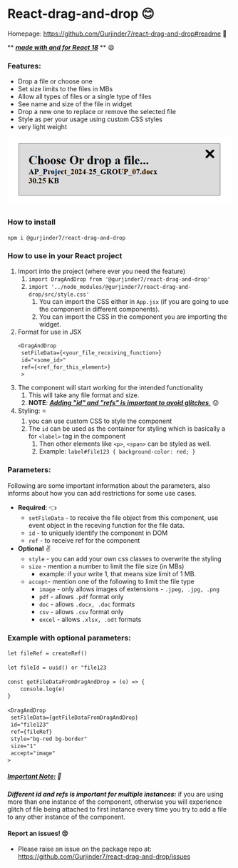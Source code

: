 # React-drag-and-drop :blush:

Homepage: https://github.com/Gurjinder7/react-drag-and-drop#readme  :wave:

  ** ***<u>made with and for React 18</u>*** ** :smile:
### Features:
* Drop a file or choose one
* Set size limits to the files in MBs
* Allow all types of files or a single type of files 
* See name and size of the file in widget
* Drop a new one to replace or remove the selected file
* Style as per your usage using custom CSS styles
* very light weight

![alt text](image.png)
### How to install
```npm i @gurjinder7/react-drag-and-drop```

### How to use in your React project

1. Import into the project (where ever you need the feature)
   1. ```import DragAndDrop from '@gurjinder7/react-drag-and-drop'```
   2. ```import '../node_modules/@gurjinder7/react-drag-and-drop/src/style.css'```
      1. You can import the CSS either in ```App.jsx``` (if you are going to use the component in different components).
      2. You can import the CSS in the component you are importing the widget. 
2. Format for use in JSX
   ```
   <DragAndDrop 
    setFileData={<your_file_receiving_function>}
    id="<some_id>"
    ref={<ref_for_this_element>}
    >
   ```
3. The component will start working for the intended functionality
   1. This will take any file format and size.
   2. **NOTE**: <u>***Adding "id" and "refs" is important to avoid glitches***.</u> :worried:
4. Styling: :star:
   1. you can use custom CSS to style the component
   2. The ```id``` can be used as the container for styling which is basically a for ```<label>``` tag in the component
      1. Then other elements like ```<p>```, ```<span>``` can be styled as well. 
      2. Example: ```label#file123 { background-color: red; }```

### Parameters:
Following are some important information about the parameters, also informs about how you can add restrictions for some use cases.
* **Required**: :point_left:
  * ```setFileData``` - to receive the file object from this component, use event object in the receving function for the file data.
  * ```id``` - to uniquely identify the component in DOM 
  * ```ref``` - to receive ref for the component
* **Optional** :v:
  * ```style``` - you can add your own css classes to overwrite the styling
  * ```size``` - mention a number to limit the file size (in MBs)
    * example: if your write 1, that means size limit of 1 MB.
  * ```accept```- mention one of the following to limit the file type
    * ```image``` - only allows images of extensions - ```.jpeg, .jpg, .png```
    * ```pdf``` - allows ```.pdf``` format only
    * ```doc``` - allows ```.docx, .doc``` formats
    * ```csv``` - allows ```.csv``` format only
    * ```excel``` - allows ```.xlsx, .odt``` formats

### Example with optional parameters:

    let fileRef = createRef()

    let fileId = uuid() or "file123

    const getFileDataFromDragAndDrop = (e) => {
        console.log(e)
    }

    <DragAndDrop 
     setFileData={getFileDataFromDragAndDrop}
     id="file123"
     ref={fileRef}
     style="bg-red bg-border"
     size="1"
     accept="image"
    >

##### <u>Important Note:</u> :imp:
***Different id and refs is important for multiple instances:*** if you are using more than one instance of the component, otherwise you will experience glitch of file being attached to first instance every time you try to add a file to  any other instance of the component.

#### Report an issues! :cry:
* Please raise an issue on the package repo at: https://github.com/Gurjinder7/react-drag-and-drop/issues